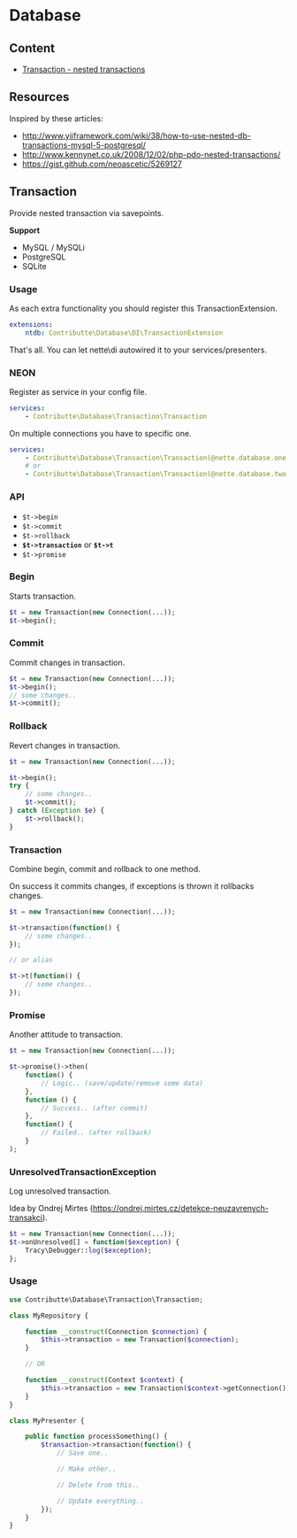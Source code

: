 # Database

## Content

- [Transaction - nested transactions](#transaction)

## Resources

Inspired by these articles:

* http://www.yiiframework.com/wiki/38/how-to-use-nested-db-transactions-mysql-5-postgresql/
* http://www.kennynet.co.uk/2008/12/02/php-pdo-nested-transactions/
* https://gist.github.com/neoascetic/5269127

## Transaction

Provide nested transaction via savepoints.

**Support**

* MySQL / MySQLi
* PostgreSQL
* SQLite

### Usage

As each extra functionality you should register this TransactionExtension.

```yaml
extensions:
    ntdb: Contributte\Database\DI\TransactionExtension
```

That's all. You can let nette\di autowired it to your services/presenters.

### NEON

Register as service in your config file.

```yaml
services:
    - Contributte\Database\Transaction\Transaction
```

On multiple connections you have to specific one.

```yaml
services:
    - Contributte\Database\Transaction\Transaction(@nette.database.one.connection)
    # or
    - Contributte\Database\Transaction\Transaction(@nette.database.two.connection)
```

### API

* `$t->begin`
* `$t->commit`
* `$t->rollback`
* **`$t->transaction`** or **`$t->t`**
* `$t->promise`

### Begin

Starts transaction.

```php
$t = new Transaction(new Connection(...));
$t->begin();
```

### Commit

Commit changes in transaction.

```php
$t = new Transaction(new Connection(...));
$t->begin();
// some changes..
$t->commit();
```

### Rollback

Revert changes in transaction.

```php
$t = new Transaction(new Connection(...));

$t->begin();
try {
    // some changes..
    $t->commit();
} catch (Exception $e) {
    $t->rollback();
}
```

### Transaction

Combine begin, commit and rollback to one method.

On success it commits changes, if exceptions is thrown it rollbacks changes.

```php
$t = new Transaction(new Connection(...));

$t->transaction(function() {
    // some changes..
});

// or alias

$t->t(function() {
    // some changes..
});
```

### Promise

Another attitude to transaction.

```php
$t = new Transaction(new Connection(...));

$t->promise()->then(
    function() {
        // Logic.. (save/update/remove some data)
    }, 
    function () {
        // Success.. (after commit)
    },
    function() {
        // Failed.. (after rollback)
    }      
);
```

### UnresolvedTransactionException

Log unresolved transaction.

Idea by Ondrej Mirtes (https://ondrej.mirtes.cz/detekce-neuzavrenych-transakci).

```php
$t = new Transaction(new Connection(...));
$t->onUnresolved[] = function($exception) {
    Tracy\Debugger::log($exception);
};
```

### Usage

```php
use Contributte\Database\Transaction\Transaction;

class MyRepository {

    function __construct(Connection $connection) {
        $this->transaction = new Transaction($connection);
    }

    // OR

    function __construct(Context $context) {
        $this->transaction = new Transaction($context->getConnection());
    }
}

class MyPresenter {

    public function processSomething() {
        $transaction->transaction(function() {
            // Save one..

            // Make other..

            // Delete from this..

            // Update everything..
        });
    }
}
```
